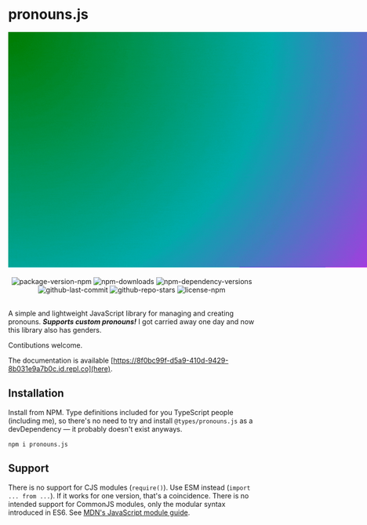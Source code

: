 # pronouns.js

<div align="center">
	<img src="files/pronouns.js_animated_banner.gif" style="max-width:1200px; width:100vw;">
	<br><br>
	<img src="https://img.shields.io/npm/v/pronouns.js" alt="package-version-npm"> <img src="https://img.shields.io/npm/dt/pronouns.js" alt="npm-downloads"> <img src="https://img.shields.io/librariesio/release/npm/pronouns.js" alt="npm-dependency-versions"> <img src="https://img.shields.io/github/last-commit/akpi816218/pronouns.js" alt="github-last-commit">  <img src="https://img.shields.io/github/stars/akpi816218/pronouns.js?style=social" alt="github-repo-stars"> <img src="https://img.shields.io/npm/l/pronouns.js" alt="license-npm">
	<br><br>
</div>

A simple and lightweight JavaScript library for managing and creating pronouns. **_Supports custom pronouns!_**
I got carried away one day and now this library also has genders.

Contibutions welcome.

The documentation is available [https://8f0bc99f-d5a9-410d-9429-8b031e9a7b0c.id.repl.co](here).

## Installation

Install from NPM. Type definitions included for you TypeScript people (including me), so there's no need to try and install `@types/pronouns.js` as a devDependency — it probably doesn't exist anyways.

```shell
npm i pronouns.js
```

## Support

There is no support for CJS modules (`require()`). Use ESM instead (`import ... from ...`). If it works for one version, that's a coincidence. There is no intended support for CommonJS modules, only the modular syntax introduced in ES6. See [MDN's JavaScript module guide](https://developer.mozilla.org/en-US/docs/Web/JavaScript/Guide/Modules).

